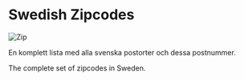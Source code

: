 # Swedish Zipcodes

![Zip](http://upload.wikimedia.org/wikipedia/commons/e/ee/2_digit_postcode_sweden.png)

En komplett lista med alla svenska postorter och dessa postnummer.

The complete set of zipcodes in Sweden.
